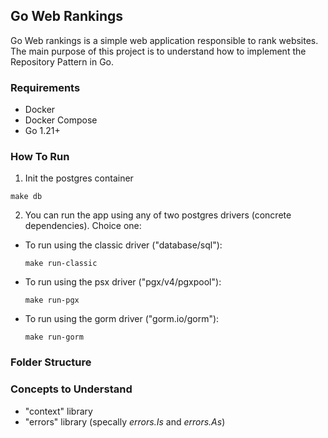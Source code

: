 ## Go Web Rankings

Go Web rankings is a simple web application responsible to rank websites. The main purpose of this project is to understand how to implement the Repository Pattern in Go.

### Requirements
* Docker
* Docker Compose
* Go 1.21+

### How To Run

1. Init the postgres container
```shell
make db
```

2. You can run the app using any of two postgres drivers (concrete dependencies). Choice one:
  * To run using the classic driver ("database/sql"):
      ```shell
      make run-classic
      ```
  * To run using the psx driver ("pgx/v4/pgxpool"):
      ```shell
      make run-pgx
      ```
  * To run using the gorm driver ("gorm.io/gorm"):
      ```shell
      make run-gorm
      ```
### Folder Structure


### Concepts to Understand
* "context" library
* "errors" library (specally *errors.Is* and *errors.As*)